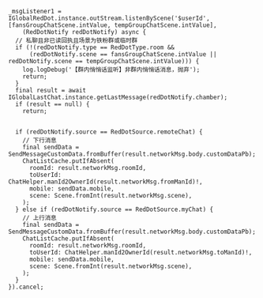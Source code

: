     _msgListener1 = IGlobalRedDot.instance.outStream.listenByScene('$userId', [fansGroupChatScene.intValue, tempGroupChatScene.intValue],
        (RedDotNotify redDotNotify) async {
      // 私聊且非已读回执且场景为铁粉群或临时群
      if (!(redDotNotify.type == RedDotType.room &&
          (redDotNotify.scene == fansGroupChatScene.intValue || redDotNotify.scene == tempGroupChatScene.intValue))) {
        log.logDebug('【群内悄悄话监听】非群内悄悄话消息，抛弃');
        return;
      }
      final result = await IGlobalLastChat.instance.getLastMessage(redDotNotify.chamber);
      if (result == null) {
        return;
      

      if (redDotNotify.source == RedDotSource.remoteChat) {
        // 下行消息
        final sendData = SendMessageCustomData.fromBuffer(result.networkMsg.body.customDataPb);
        ChatListCache.putIfAbsent(
          roomId: result.networkMsg.roomId,
          toUserId: ChatHelper.manId2OwnerId(result.networkMsg.fromManId)!,
          mobile: sendData.mobile,
          scene: Scene.fromInt(result.networkMsg.scene),
        );
      } else if (redDotNotify.source == RedDotSource.myChat) {
        // 上行消息
        final sendData = SendMessageCustomData.fromBuffer(result.networkMsg.body.customDataPb);
        ChatListCache.putIfAbsent(
          roomId: result.networkMsg.roomId,
          toUserId: ChatHelper.manId2OwnerId(result.networkMsg.toManId)!,
          mobile: sendData.mobile,
          scene: Scene.fromInt(result.networkMsg.scene),
        );
      }
    }).cancel;

  
